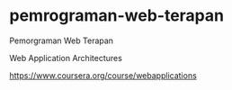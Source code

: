 pemrograman-web-terapan
=======================

Pemorgraman Web Terapan

Web Application Architectures

https://www.coursera.org/course/webapplications
